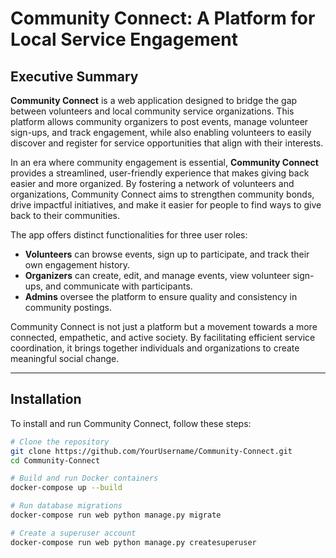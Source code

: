 # Community Connect: A Platform for Local Service Engagement

## Executive Summary
**Community Connect** is a web application designed to bridge the gap between volunteers and local community service organizations. This platform allows community organizers to post events, manage volunteer sign-ups, and track engagement, while also enabling volunteers to easily discover and register for service opportunities that align with their interests. 

In an era where community engagement is essential, **Community Connect** provides a streamlined, user-friendly experience that makes giving back easier and more organized. By fostering a network of volunteers and organizations, Community Connect aims to strengthen community bonds, drive impactful initiatives, and make it easier for people to find ways to give back to their communities.

The app offers distinct functionalities for three user roles:

- **Volunteers** can browse events, sign up to participate, and track their own engagement history.
- **Organizers** can create, edit, and manage events, view volunteer sign-ups, and communicate with participants.
- **Admins** oversee the platform to ensure quality and consistency in community postings.

Community Connect is not just a platform but a movement towards a more connected, empathetic, and active society. By facilitating efficient service coordination, it brings together individuals and organizations to create meaningful social change.

---

## Installation
To install and run Community Connect, follow these steps:

```bash
# Clone the repository
git clone https://github.com/YourUsername/Community-Connect.git
cd Community-Connect

# Build and run Docker containers
docker-compose up --build

# Run database migrations
docker-compose run web python manage.py migrate

# Create a superuser account
docker-compose run web python manage.py createsuperuser
